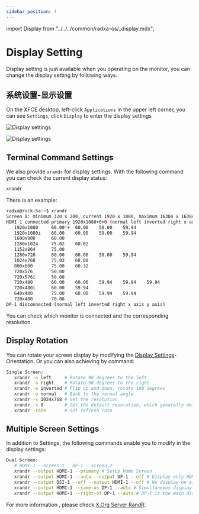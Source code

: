 ```yaml
---
sidebar_position: 7
---
```


import Display from "../../../common/radxa-os/\_display.mdx";

# Display Setting

Display setting is just available when you operating on the monitor, you can change the display setting by following ways.

## 系统设置-显示设置

On the XFCE desktop, left-click `Applications` in the upper left corner, you can see `Settings`, click `Display` to enter the display settings

![Display settings](/img/zero/zero3/radxa-display-xfce-1.webp)

![Display settings](/img/zero/zero3/radxa-display-xfce-2.webp)

## Terminal Command Settings

We also provide `xrandr` for display settings.
With the following command you can check the current display status:

```bash
xrandr
```

There is an example:

```bash
radxa@rock-5a:~$ xrandr
Screen 0: minimum 320 x 200, current 1920 x 1080, maximum 16384 x 16384
HDMI-1 connected primary 1920x1080+0+0 (normal left inverted right x axis y axis) 0mm x 0mm
   1920x1080     60.00*+  60.00    50.00    59.94
   1920x1080i    60.00    60.00    50.00    59.94
   1600x900      60.00
   1280x1024     75.02    60.02
   1152x864      75.00
   1280x720      60.00    60.00    50.00    59.94
   1024x768      75.03    60.00
   800x600       75.00    60.32
   720x576       50.00
   720x576i      50.00
   720x480       60.00    60.00    59.94    59.94    59.94
   720x480i      60.00    59.94
   640x480       75.00    60.00    59.94    59.94
   720x400       70.08
DP-1 disconnected (normal left inverted right x axis y axis)
```

You can check which monitor is connected and the corresponding resolution.

## Display Rotation

You can rotate your screen display by modifying the [Display Settings](display#system-settings-display-settings)-Orientation.
Or you can also achieving by command:

```bash
Single Screen:
   xrandr -o left     # Rotate 90 degrees to the left
   xrandr -o right    # Rotate 90 degrees to the right
   xrandr -o inverted # Flip up and down, rotate 180 degrees
   xrandr -o normal   # Back to the normal angle
   xrandr -s 1024x768 # Set the resolution
   xrandr -s 0        # Set the default resolution, which generally defaults to the highest resolution
   xrandr -rate       # Set refresh rate
```

## Multiple Screen Settings

In addition to Settings, the following commands enable you to modify in the display settings:

```bash
Dual Screen:
   # HDMI-1 --screen 1   DP-1 --screen 2
   xrandr --output HDMI-1 --primary # SetUp Home Screen
   xrandr --output HDMI-1 --auto --output DP-1 --off # Display only HDMI
   xrandr --output DSI-1 --off --output HDMI-1 --off # No display on either screen
   xrandr --output HDMI-1 --same-as DP-1 --auto # Simultaneous display of the same content
   xrandr --output HDMI-1 --right-of DP-1 --auto # DP-1 is the main display, the HDMI-1 is an extension and to the right of DP-1
```

For more information , please check [X.Org Server RandR](https://en.wikipedia.org/wiki/X.Org_Server#Other_DDX_components).
